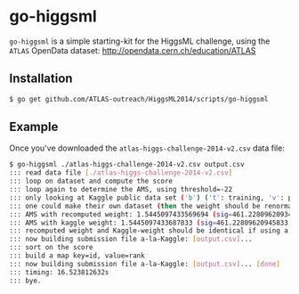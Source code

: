 go-higgsml
==========

`go-higgsml` is a simple starting-kit for the HiggsML challenge, using the `ATLAS` OpenData dataset:
 http://opendata.cern.ch/education/ATLAS

## Installation

```sh
$ go get github.com/ATLAS-outreach/HiggsML2014/scripts/go-higgsml
```

## Example

Once you've downloaded the `atlas-higgs-challenge-2014-v2.csv` data file:

```sh
$ go-higgsml ./atlas-higgs-challenge-2014-v2.csv output.csv
::: read data file [./atlas-higgs-challenge-2014-v2.csv]
::: loop on dataset and compute the score
::: loop again to determine the AMS, using threshold=-22
::: only looking at Kaggle public data set ('b') ('t': training, 'v': private, 'u': unused)
::: one could make their own dataset (then the weight should be renormalized)
::: AMS with recomputed weight: 1.5445097433569694 (sig=461.2280962093439, bkg=89012.84498602658)
::: AMS with kaggle weight: 1.5445097433687833 (sig=461.22809620945833, bkg=89012.84498604067)
::: recomputed weight and Kaggle-weight should be identical if using a predefined Kaggle-subset
::: now building submission file a-la-Kaggle: [output.csv]...
::: sort on the score
::: build a map key=id, value=rank
::: now building submission file a-la-Kaggle: [output.csv]... [done]
::: timing: 16.523812632s
::: bye.
```
